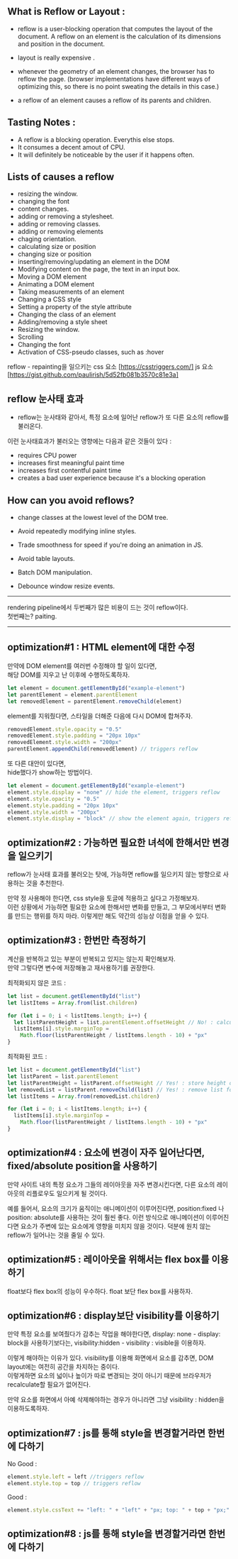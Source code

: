## What is Reflow or Layout :

- reflow is a user-blocking operation that computes the layout of the document. A reflow on an element is the calculation of its dimensions and position in the document.

- layout is really expensive .

- whenever the geometry of an element changes, the browser has to reflow the page. (browser implementations have different ways of optimizing this, so there is no point sweating the details in this case.)

- a reflow of an element causes a reflow of its parents and children.

## Tasting Notes :

- A reflow is a blocking operation. Everythis else stops.
- It consumes a decent amout of CPU.
- It will definitely be noticeable by the user if it happens often.

## Lists of causes a reflow

- resizing the window.
- changing the font
- content changes.
- adding or removing a stylesheet.
- adding or removing classes.
- adding or removing elements
- chaging orientation.
- calculating size or position
- changing size or position
- inserting/removing/updating an element in the DOM
- Modifying content on the page, the text in an input box.
- Moving a DOM element
- Animating a DOM element
- Taking measurements of an element
- Changing a CSS style
- Setting a property of the style attribute
- Changing the class of an element
- Adding/removing a style sheet
- Resizing the window.
- Scrolling
- Changing the font
- Activation of CSS-pseudo classes, such as :hover

reflow - repainting을 일으키는 css 요소 [https://csstriggers.com/]
js 요소 [https://gist.github.com/paulirish/5d52fb081b3570c81e3a]

## reflow 눈사태 효과

- reflow는 눈사태와 같아서, 특정 요소에 일어난 reflow가 또 다른 요소의 reflow를 불러온다.

이런 눈사태효과가 불러오는 영향에는 다음과 같은 것들이 있다 :

- requires CPU power
- increases first meaningful paint time
- increases first contentful paint time
- creates a bad user experience because it's a blocking operation

## How can you avoid reflows?

- change classes at the lowest level of the DOM tree.

- Avoid repeatedly modifying inline styles.
- Trade smoothness for speed if you're doing an animation in JS.
- Avoid table layouts.
- Batch DOM manipulation.
- Debounce window resize events.

---

rendering pipeline에서 두번째가 많은 비용이 드는 것이 reflow이다.  
첫번째는? paiting.

---

## optimization#1 : HTML element에 대한 수정

만약에 DOM element를 여러번 수정해야 할 일이 있다면,  
해당 DOM를 지우고 난 이후에 수행하도록하자.

```javascript
let element = document.getElementById("example-element")
let parentElement = element.parentElement
let removedElement = parentElement.removeChild(element)
```

element를 지워줬다면, 스타일을 더해준 다음에 다시 DOM에 합쳐주자.

```javascript
removedElement.style.opacity = "0.5"
removedElement.style.padding = "20px 10px"
removedElement.style.width = "200px"
parentElement.appendChild(removedElement) // triggers reflow
```

또 다른 대안이 있다면,  
hide했다가 show하는 방법이다.

```javascript
let element = document.getElementById("example-element")
element.style.display = "none" // hide the element, triggers reflow
element.style.opacity = "0.5"
element.style.padding = "20px 10px"
element.style.width = "200px"
element.style.display = "block" // show the element again, triggers reflow
```

## optimization#2 : 가능하면 필요한 녀석에 한해서만 변경을 일으키기

reflow가 눈사태 효과를 불러오는 탓에, 가능하면 reflow를 일으키지 않는 방향으로 사용하는 것을 추천한다.

만약 정 사용해야 한다면, css style을 토글에 적용하고 싶다고 가정해보자.  
이런 상황에서 가능하면 필요한 요소에 한해서만 변화를 만들고, 그 부모에서부터 변화를 만드는 행위를 하지 마라. 이렇게만 해도 약간의 성능상 이점을 얻을 수 있다.

## optimization#3 : 한번만 측정하기

계산을 반복하고 있는 부분이 반복되고 있지는 않는지 확인해보자.  
만약 그렇다면 변수에 저장해놓고 재사용하기를 권장한다.

최적화되지 않은 코드 :

```javascript
let list = document.getElementById("list")
let listItems = Array.from(list.children)

for (let i = 0; i < listItems.length; i++) {
  let listParentHeight = list.parentElement.offsetHeight // No! : calculate parent height in every loop
  listItems[i].style.marginTop =
    Math.floor(listParentHeight / listItems.length - 10) + "px"
}
```

최적화된 코드 :

```javascript
let list = document.getElementById("list")
let listParent = list.parentElement
let listParentHeight = listParent.offsetHeight // Yes! : store height of parent element
let removedList = listParent.removeChild(list) // Yes! : remove list for batch editing
let listItems = Array.from(removedList.children)

for (let i = 0; i < listItems.length; i++) {
  listItems[i].style.marginTop =
    Math.floor(listParentHeight / listItems.length - 10) + "px"
}
```

## optimization#4 : 요소에 변경이 자주 일어난다면, fixed/absolute position을 사용하기

만약 사이트 내의 특정 요소가 그들의 레이아웃을 자주 변경시킨다면, 다른 요소의 레이아웃의 리플로우도 일으키게 될 것이다.

예를 들어서, 요소의 크기가 움직이는 애니메이션이 이루어진다면, position:fixed 나 position: absolute를 사용하는 것이 훨씬 좋다. 이런 방식으로 애니메이션이 이루어진다면 요소가 주변에 있는 요소에게 영향을 미치지 않을 것이다. 덕분에 원치 않는 reflow가 일어나는 것을 줄일 수 있다.

## optimization#5 : 레이아웃을 위해서는 flex box를 이용하기

float보다 flex box의 성능이 우수하다. float 보단 flex box를 사용하자.

## optimization#6 : display보단 visibility를 이용하기

만약 특정 요소를 보여줬다가 감추는 작업을 해야한다면, display: none - display: block을 사용하기보다는, visibility:hidden - visibility : visible을 이용하자.

이렇게 해야하는 이유가 있다. visibility를 이용해 화면에서 요소를 감추면, DOM layout에는 여전히 공간을 차지하는 중이다.  
이렇게하면 요소의 넓이나 높이가 따로 변경되는 것이 아니기 때문에 브라우저가 recalculate할 필요가 없어진다.

만약 요소를 화면에서 아예 삭제해야하는 경우가 아니라면 그냥 visibility : hidden을 이용하도록하자.

## optimization#7 : js를 통해 style을 변경할거라면 한번에 다하기

No Good :

```javascript
element.style.left = left //triggers reflow
element.style.top = top // triggers reflow
```

Good :

```javascript
element.style.cssText += "left: " + "left" + "px; top: " + top + "px;" // triggers reflow once
```

## optimization#8 : js를 통해 style을 변경할거라면 한번에 다하기
